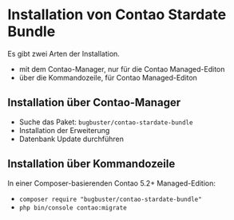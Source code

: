# Installation von Contao Stardate Bundle

Es gibt zwei Arten der Installation.

* mit dem Contao-Manager, nur für die Contao Managed-Editon
* über die Kommandozeile, für Contao Managed-Editon


## Installation über Contao-Manager

* Suche das Paket: `bugbuster/contao-stardate-bundle`
* Installation der Erweiterung
* Datenbank Update durchführen


## Installation über Kommandozeile

In einer Composer-basierenden Contao 5.2+ Managed-Edition:

* `composer require "bugbuster/contao-stardate-bundle"`
* `php bin/console contao:migrate`

